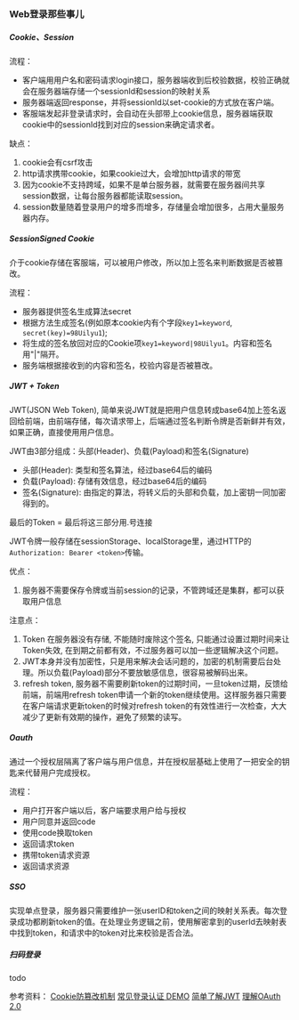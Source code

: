 ### Web登录那些事儿

##### Cookie、Session

流程：

* 客户端用用户名和密码请求login接口，服务器端收到后校验数据，校验正确就会在服务器端存储一个sessionId和session的映射关系
* 服务器端返回response，并将sessionId以set-cookie的方式放在客户端。
* 客服端发起非登录请求时，会自动在头部带上cookie信息，服务器端获取cookie中的sessionId找到对应的session来确定请求者。

缺点：

1. cookie会有csrf攻击
2. http请求携带cookie，如果cookie过大，会增加http请求的带宽
3. 因为cookie不支持跨域，如果不是单台服务器，就需要在服务器间共享session数据，让每台服务器都能读取session。
4. session数量随着登录用户的增多而增多，存储量会增加很多，占用大量服务器内存。

##### SessionSigned Cookie

介于cookie存储在客服端，可以被用户修改，所以加上签名来判断数据是否被篡改。

流程：

* 服务器提供签名生成算法secret
* 根据方法生成签名(例如原本cookie内有个字段`key1=keyword`, `secret(key)=98Uilyu1`);
* 将生成的签名放回对应的Cookie项`key1=keyword|98Uilyu1`。内容和签名用"|"隔开。
* 服务端根据接收到的内容和签名，校验内容是否被篡改。

##### JWT + Token

JWT(JSON Web Token), 简单来说JWT就是把用户信息转成base64加上签名返回给前端，由前端存储，每次请求带上，后端通过签名判断令牌是否新鲜并有效，如果正确，直接使用用户信息。

JWT由3部分组成：头部(Header)、负载(Payload)和签名(Signature)

* 头部(Header): 类型和签名算法，经过base64后的编码
* 负载(Payload): 存储有效信息，经过base64后的编码
* 签名(Signature): 由指定的算法，将转义后的头部和负载，加上密钥一同加密得到的。

最后的Token = 最后将这三部分用.号连接

JWT令牌一般存储在sessionStorage、localStorage里，通过HTTP的`Authorization: Bearer <token>`传输。

优点：

1. 服务器不需要保存令牌或当前session的记录，不管跨域还是集群，都可以获取用户信息

注意点：

1. Token 在服务器没有存储, 不能随时废除这个签名, 只能通过设置过期时间来让Token失效, 在到期之前都有效，不过服务器可以加一些逻辑解决这个问题。
2. JWT本身并没有加密性，只是用来解决会话问题的，加密的机制需要后台处理。所以负载(Payload)部分不要放敏感信息，很容易被解码出来。
3. refresh token, 服务器不需要刷新token的过期时间，一旦token过期，反馈给前端，前端用refresh token申请一个新的token继续使用。这样服务器只需要在客户端请求更新token的时候对refresh token的有效性进行一次检查，大大减少了更新有效期的操作，避免了频繁的读写。

##### Oauth

通过一个授权层隔离了客户端与用户信息，并在授权层基础上使用了一把安全的钥匙来代替用户完成授权。

流程：

* 用户打开客户端以后，客户端要求用户给与授权
* 用户同意并返回code
* 使用code换取token
* 返回请求token
* 携带token请求资源
* 返回请求资源


##### SSO

实现单点登录，服务器只需要维护一张userID和token之间的映射关系表。每次登录成功都刷新token的值。在处理业务逻辑之前，使用解密拿到的userId去映射表中找到token，和请求中的token对比来校验是否合法。

##### 扫码登录

todo


参考资料：
[Cookie防篡改机制](https://juejin.cn/post/6844903608618598407)
[常见登录认证 DEMO](https://juejin.cn/post/6844903895710302221)
[简单了解JWT](https://juejin.cn/post/6844904170072309768)
[理解OAuth 2.0](http://www.ruanyifeng.com/blog/2014/05/oauth_2_0.html)